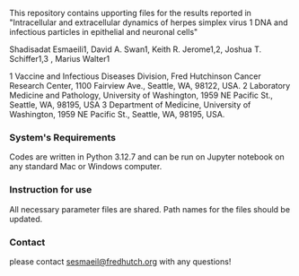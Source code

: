 This repository contains upporting files for the results reported in "Intracellular and extracellular dynamics of herpes simplex virus 1 DNA and infectious particles in epithelial and neuronal cells"

Shadisadat Esmaeili1, David A. Swan1, Keith R. Jerome1,2, Joshua T. Schiffer1,3 , Marius Walter1

1 Vaccine and Infectious Diseases Division, Fred Hutchinson Cancer Research Center, 1100   Fairview Ave., Seattle, WA, 98122, USA.
2 Laboratory Medicine and Pathology, University of Washington, 1959 NE Pacific St., Seattle, WA, 98195, USA
3  Department of Medicine, University of Washington, 1959 NE Pacific St., Seattle, WA, 98195, USA. 

### System's Requirements
Codes are written in Python 3.12.7 and can be run on Jupyter notebook on any standard Mac or Windows computer.

### Instruction for use
All necessary parameter files are shared. Path names for the files should be updated. 

### Contact
please contact sesmaeil@fredhutch.org with any questions!
